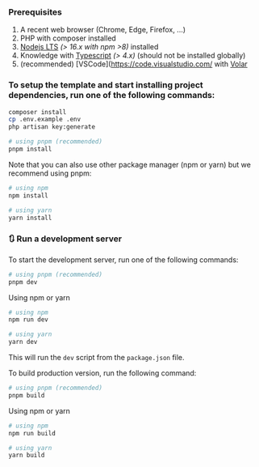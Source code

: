### Prerequisites

1. A recent web browser (Chrome, Edge, Firefox, ...)
2. PHP with composer installed
3. [Nodejs LTS](https://nodejs.org/en/) _(> 16.x with npm >8)_ installed
4. Knowledge with [Typescript](https://github.com/microsoft/typescript) _(> 4.x)_ (should not be installed globally)
5. (recommended) [VSCode](https://code.visualstudio.com/ with [Volar](https://marketplace.visualstudio.com/items?itemName=vue.volar)

### To setup the template and start installing project dependencies, run one of the following commands:

```bash
composer install
cp .env.example .env
php artisan key:generate
```

```bash
# using pnpm (recommended)
pnpm install
```

Note that you can also use other package manager (npm or yarn) but we recommend using pnpm:

```bash
# using npm
npm install

# using yarn
yarn install
```

### 🔃 Run a development server

To start the development server, run one of the following commands:

```bash
# using pnpm (recommended)
pnpm dev
```

Using npm or yarn

```bash
# using npm
npm run dev

# using yarn
yarn dev
```

This will run the `dev` script from the `package.json` file.

To build production version, run the following command:

```bash
# using pnpm (recommended)
pnpm build
```

Using npm or yarn

```bash
# using npm
npm run build

# using yarn
yarn build
```
